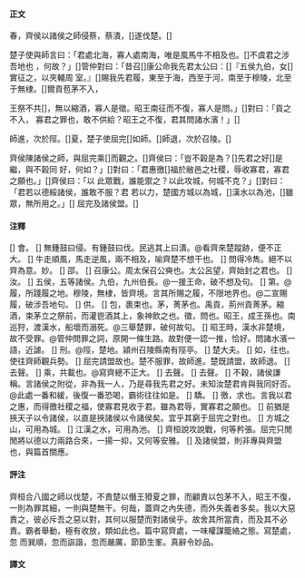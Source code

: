 #### 正文

春，齊侯以諸侯之師侵蔡，蔡潰，[]遂伐楚。[]

楚子使與師言曰：「君處北海，寡人處南海，唯是風馬牛不相及也。[]不虞君之涉吾地也
，何故？」[]管仲對曰：「昔召[]康公命我先君太公曰：[]『五侯九伯，女[]實征之，以夾輔周
室。』[]賜我先君履，東至于海，西至于河，南至于穆陵，北至于無棣。[]爾貢苞茅不入，

王祭不共[]，無以縮酒，寡人是徵。昭王南征而不復，寡人是問。」[]對曰：「貢之不入，
寡君之罪也，敢不供給？昭王之不復，君其問諸水濱！」[]

師進，次於陘。[]夏，楚子使屈完[]如師。[]師退，次於召陵。[]

齊侯陳諸侯之師，與屈完乘[]而觀之。[]齊侯曰：「豈不榖是為？[]先君之好[]是繼，與不榖同
好，何如？」[]對曰：「君惠徼[]福於敝邑之社稷，辱收寡君，寡君之願也。」[]齊侯曰：「以
此眾戰，誰能禦之？以此攻城，何城不克？」[]對曰：「君若以德綏諸侯，誰敢不服？君
若以力，楚國方城以為城，[]漢水以為池，[]雖眾，無所用之。」[]
屈完及諸侯盟。[]

#### 注釋

[] 會。
[] 無鍾鼓曰侵。有鍾鼓曰伐。民逃其上曰潰。@看齊來楚蹤跡，便不正大。
[] 牛走順風，馬走逆風，兩不相及，喻齊楚不想干也。
[] 問得冷雋。絕不以齊為意。妙。
[] 邵。
[] 召康公。周太保召公奭也。太公呂望，齊始封之君也。
[] 汝。
[] 五侯，五等諸侯。九伯，九州伯長。@一援王命，破不想及句。
[] 第。@履，所踐履之地。穆陵，無棣，皆齊境。言其所賜之履，不限地界也。@二宣賜履，破涉吾地句。
[] 供。
[] 包，裹束也。茅，菁茅也。禹貢，荊州貢菁茅。縮酒，束茅立之祭前，而灌鬯酒其上，象神飲之也。徵，問也。昭王，成王孫也。南巡狩，渡漢水，船壞而溺死。@三舉楚罪，破何故句。
[] 昭王時，漢水非楚境，故不受罪。@管仲問罪之詞，原開一條生路。故對便一認一推，恰好。問諸水濱一語，近謔。
[] 刑。@陘，楚地。潁州召陵縣南有陘亭。
[] 楚大夫。
[] 如，往也。使往齊師觀兵勢。
[] 屈完請盟故也。楚不服罪，故師進。楚既請盟，故師退。
[] 去聲。
[] 乘，共載也。@寫齊總不正大。
[] 去聲。
[] 去聲。
[] 不穀，諸侯謙稱。言諸侯之附從，非為我一人，乃是尋我先君之好。未知汝楚君肯與我同好否。@此處一番和緩，後復一番恐喝，霸術往往如是。
[] 驕。
[] 徼，求也。言我以君之惠，而得徼社稷之福，使寡君見收于君。雖為君辱，實寡君之願也。
[] 前猶是挾天子以令諸侯，以直是挾諸侯以令諸侯矣。宜乎其窮于屈完之對也。
[] 方城之山，可用為城。
[] 江漢之水，可用為池。
[] 齊桓說攻說戰，何等矜張。屈完只閒閒將以德以力兩路合來，一揚一抑，又何等安雅。
[] 及諸侯盟，則非專與齊盟也，與篇首關應。


#### 評注

齊桓合八國之師以伐楚，不責楚以僭王猾夏之罪，而顧責以包茅不入，昭王不復，一則為罪其細，一則與楚無干。何哉，蓋齊之內失德，而外失義者多矣。我以大惡
責之，彼必斥吾之惡以對，其何以服楚而對諸侯乎。故舍其所當責，而及其不必責。霸者舉動，極有收放，類如此也。篇中寫齊處，一味權謀籠絡之態。寫楚處，忽
而巽順，忽而詼諧，忽而嚴厲，節節生峯。真辭令妙品。


#### 譯文

